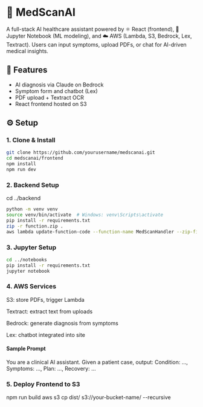 # 🧠 MedScanAI

A full-stack AI healthcare assistant powered by ⚛️ React (frontend), 📓 Jupyter Notebook (ML modeling), and ☁️ AWS (Lambda, S3, Bedrock, Lex, Textract). Users can input symptoms, upload PDFs, or chat for AI-driven medical insights.

## 🚀 Features
- AI diagnosis via Claude on Bedrock
- Symptom form and chatbot (Lex)
- PDF upload + Textract OCR
- React frontend hosted on S3

## ⚙️ Setup

### 1. Clone & Install
```bash
git clone https://github.com/yourusername/medscanai.git
cd medscanai/frontend
npm install
npm run dev
```
### 2. Backend Setup

cd ../backend
```bash
python -m venv venv
source venv/bin/activate  # Windows: venv\Scripts\activate
pip install -r requirements.txt
zip -r function.zip .
aws lambda update-function-code --function-name MedScanHandler --zip-file fileb://function.zip
```

### 3. Jupyter Setup
```bash
cd ../notebooks
pip install -r requirements.txt
jupyter notebook
```

### 4. AWS Services
S3: store PDFs, trigger Lambda

Textract: extract text from uploads

Bedrock: generate diagnosis from symptoms

Lex: chatbot integrated into site

#### Sample Prompt
You are a clinical AI assistant. Given a patient case, output:
Condition: ..., Symptoms: ..., Plan: ..., Recovery: ...

### 5. Deploy Frontend to S3
npm run build
aws s3 cp dist/ s3://your-bucket-name/ --recursive


